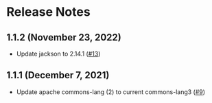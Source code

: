# Release Notes

## 1.1.2 (November 23, 2022)
- Update jackson to 2.14.1 ([#13](https://github.com/jfrog/file-specs-java/pull/13))

## 1.1.1 (December 7, 2021)

- Update apache commons-lang (2) to current commons-lang3 ([#9](https://github.com/jfrog/file-specs-java/pull/9))
